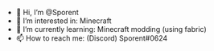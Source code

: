 - 👋 Hi, I’m @Sporent
- 👀 I’m interested in: Minecraft
- 🌱 I’m currently learning: Minecraft modding (using fabric)
- 📫 How to reach me: (Discord) Sporent#0624

<!---
Sporent/Sporent is a ✨ special ✨ repository because its `README.md` (this file) appears on your GitHub profile.
You can click the Preview link to take a look at your changes.
--->
